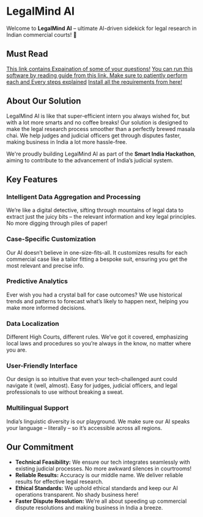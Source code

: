 # LegalMind AI

Welcome to **LegalMind AI** – ultimate AI-driven sidekick for legal research in Indian commercial courts! 🚀

## Must Read 
   
[This link contains Expaination of some of your questions!](./Explaination.md)
[You can run this software by reading guide from this link. Make sure to patiently perform each and Every steps explained](./How-to-run.md)
[Install all the requirements from here!](./Required.md)

## About Our Solution

LegalMind AI is like that super-efficient intern you always wished for, but with a lot more smarts and no coffee breaks! Our solution is designed to make the legal research process smoother than a perfectly brewed masala chai. We help judges and judicial officers get through disputes faster, making business in India a lot more hassle-free.

We're proudly building LegalMind AI as part of the **Smart India Hackathon**, aiming to contribute to the advancement of India’s judicial system. 

## Key Features

### Intelligent Data Aggregation and Processing

We’re like a digital detective, sifting through mountains of legal data to extract just the juicy bits – the relevant information and key legal principles. No more digging through piles of paper!

### Case-Specific Customization

Our AI doesn’t believe in one-size-fits-all. It customizes results for each commercial case like a tailor fitting a bespoke suit, ensuring you get the most relevant and precise info.

### Predictive Analytics

Ever wish you had a crystal ball for case outcomes? We use historical trends and patterns to forecast what’s likely to happen next, helping you make more informed decisions.

### Data Localization

Different High Courts, different rules. We’ve got it covered, emphasizing local laws and procedures so you’re always in the know, no matter where you are.

### User-Friendly Interface

Our design is so intuitive that even your tech-challenged aunt could navigate it (well, almost). Easy for judges, judicial officers, and legal professionals to use without breaking a sweat.

### Multilingual Support

India’s linguistic diversity is our playground. We make sure our AI speaks your language – literally – so it’s accessible across all regions.

## Our Commitment

- **Technical Feasibility:** We ensure our tech integrates seamlessly with existing judicial processes. No more awkward silences in courtrooms!
- **Reliable Results:** Accuracy is our middle name. We deliver reliable results for effective legal research.
- **Ethical Standards:** We uphold ethical standards and keep our AI operations transparent. No shady business here!
- **Faster Dispute Resolution:** We’re all about speeding up commercial dispute resolutions and making business in India a breeze.


